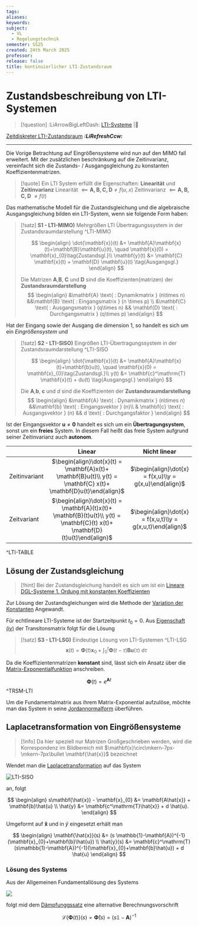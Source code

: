 ```yaml
---
tags: 
aliases: 
keywords: 
subject:
  - VL
  - Regelungstechnik
semester: SS25
created: 24th March 2025
professor: 
release: false
title: kontinuierlicher LTI-Zustandsraum
---
```

 

# Zustandsbeschreibung von LTI-Systemen

> [!question] :LiArrowBigLeftDash: [LTI-Systeme](LTI-Systeme.md) |📍

[Zeitdiskreter LTI-Zustandsraum](Zeitdiskreter%20LTI-Zustandsraum.md) ***:LiRefreshCcw:***

---

Die Vorige Betrachtung auf Eingrößensysteme wird nun auf den MIMO fall erweitert. Mit der zusätzlichen beschränkung auf die Zeitinvarianz, vereinfacht sich die Zustands- / Ausgangsgleichung zu konstanten Koeffizientenmatrizen. 

> [!quote] Ein LTI System erfüllt die Eigenschaften: **Linearität** und **Zeitinvarianz**
>  Linearität $\impliedby \mathbf{A,B,C,D} \neq f(u,x)$
> Zeitinvarianz $\impliedby \mathbf{A,B,C,D}$ $\neq f(t)$

Das mathematische Modell für die Zustandsgleichung und die algebraische Ausgangsgleichung bilden ein LTI-System, wenn sie folgende Form haben:

> [!satz] **S1 - LTI-MIMO)** Mehrgrößen LTI Übertragungssystem in der Zustandsraumdarstellung ^LTI-MIMO
> 
>  $$
> \begin{align}
> \dot{\mathbf{x}}(t) &= \mathbf{A}\mathbf{x}(t)+\mathbf{B}\mathbf{u}(t), \quad \mathbf{x}(0) = \mathbf{x}_{0}\tag{Zustandsgl.}\\
> \mathbf{y}(t) &= \mathbf{C} \mathbf{x}(t) + \mathbf{D} \mathbf{u}(t) \tag{Ausgangsgl.}
> \end{align}
> $$
> 
> Die Matrizen $\mathbf{A}$,$\mathbf{B}$, $\mathbf{C}$ und $\mathbf{D}$ sind die Koeffizienten(matrizen) der **Zustandsraumdarstellung** 
> $$
> \begin{align}
> &\mathbf{A} \text{ : Dynamikmatrix } (n\times n)
> &&\mathbf{B} \text{ : Eingangsmatrix } (n \times p) \\
> &\mathbf{C} \text{ : Ausgangsmatrix } (q\times n) && \mathbf{D} \text{ : Durchgangsmatrix } (q\times p)
> \end{align}
> $$

Hat der Eingang sowie der Ausgang die dimension $1$, so handelt es sich um ein *Eingrößensystem* und 

> [!satz] **S2 - LTI-SISO)** Eingrößen LTI-Übertragungssystem in der Zustandsraumdarstellung ^LTI-SISO
> 
>  $$
> \begin{align}
> \dot{\mathbf{x}}(t) &= \mathbf{A}\mathbf{x}(t)+\mathbf{b}u(t), \quad \mathbf{x}(0) = \mathbf{x}_{0}\tag{Zustandsgl.}\\
> y(t) &= \mathbf{c}^\mathrm{T} \mathbf{x}(t) + du(t) \tag{Ausgangsgl.}
> \end{align}
> $$
> 
> Die $\mathbf{A}$,$\mathbf{b}$, $\mathbf{c}$ und $d$ sind die Koeffizienten der **Zustandsraumdarstellung** 
> $$
> \begin{align}
> &\mathbf{A} \text{ : Dynamikmatrix } (n\times n)
> &&\mathbf{b} \text{ : Eingangsvektor } (n)\\
> & \mathbf{c} \text{ : Ausgangsvektor } (n) && d \text{ : Durchgangsfaktor } 
> \end{align}
> $$


Ist der Eingangsvektor $\mathbf{u} \neq \mathbf{0}$ handelt es sich um ein **Übertragungsystem**, sonst um ein **freies** System. In diesem Fall heißt das freie System aufgrund seiner Zeitinvarianz auch **autonom**.

|               | Linear                                                                                                                     | Nicht linear                                               |
| :------------ | :--------------------------------------------------------------------------------------------------------------------------: | :----------------------------------------------------------: |
| Zeitinvariant | $\begin{align}\dot{x}(t) = \mathbf{A}x(t)+ \mathbf{B}u(t)\\ y(t) = \mathbf{C} x(t)+ \mathbf{D}u(t)\end{align}$             | $\begin{align}\dot{x} = f(x,u)\\y = g(x,u)\end{align}$     |
| Zeitvariant   | $\begin{align}\dot{x}(t) = \mathbf{A}(t)x(t)+ \mathbf{B}(t)u(t)\\ y(t) = \mathbf{C}(t) x(t)+ \mathbf{D}(t)u(t)\end{align}$ | $\begin{align}\dot{x} = f(x,u,t)\\y = g(x,u,t)\end{align}$ |

^LTI-TABLE

## Lösung der Zustandsgleichung

> [!hint] Bei der Zustandsgleichung handelt es sich um ist ein [Lineare DGL-Systeme 1. Ordung mit konstanten Koeffizienten](../Mathematik/Analysis/Lineare%20DGL-Systeme%201.%20Ordung%20mit%20konstanten%20Koeffizienten.md)

Zur Lösung der Zustandsgleichungen wird die Methode der [Variation der Konstanten](../Mathematik/Analysis/Variation%20der%20Konstanten.md#^VARK) Angewandt.

Für echtlineare LTI-Systeme ist der Startzeitpunkt $t_{0}=0$. Aus [Eigenschaft (iv)](../Mathematik/Analysis/Fundamentalmatrix.md#^TRSM-Eigenschaften) der Transitonsmatrix folgt für die Lösung

> [!satz] **S3 - LTI-LSG)** Eindeutige Lösung von LTI-Systemen ^LTI-LSG
> $$
> \mathbf{x}(t)=\mathbf{\Phi}(t)\mathbf{x}_0+\int_{0}^t \mathbf{\Phi}(t-\tau) \mathbf{Bu}(\tau) \mathrm{~d}\tau 
> $$

Da die Koeffizientenmatrizen **konstant** sind, lässt sich ein Ansatz über die [Matrix-Exponentialfunktion](../Mathematik/Analysis/Matrix-Exponentialfunktion.md) anschreiben.

$$ \mathbf{\Phi}(t) = e^{ \mathbf{A}t } $$ ^TRSM-LTI

Um die Fundamentalmatrix aus ihrem Matrix-Exponential aufzulöse, möchte man das System in seine [Jordannormalform](../Mathematik/Algebra/Jordannormalform.md) überführen.

## Laplacetransformation von Eingrößensysteme

> [!info] Da hier speziell nur Matrizen Großgeschrieben werden,
> wird die Korrespondenz im Bildbereich mit $\mathbf{x}\circ\mkern-7px-\mkern-7px\bullet \mathbf{\hat{x}}$ bezeichnet

Wendet man die [Laplacetransformation](Laplacetransformation.md) auf das System

![LTI-SISO](Kontinuierlicher%20LTI-Zustandsraum.md#^LTI-SISO)

an, folgt

$$
\begin{align}
s\mathbf{\hat{x}} - \mathbf{x}_{0} &= \mathbf{A\hat{x}} + \mathbf{b}\hat{u}  \\
\hat{y} &= \mathbf{c^\mathrm{T}\hat{x}} + d \hat{u}.
\end{align}
$$

Umgeformt auf $\mathbf{\hat{x}}$ und in $\hat{y}$ eingesetzt erhält man

$$
\begin{align}
\mathbf{\hat{x}}(s) &= (s \mathbb{1}-\mathbf{A})^{-1}(\mathbf{x}_{0}+\mathbf{b}\hat{u}) \\
\hat{y}(s) &= \mathbf{c}^\mathrm{T}(s\mathbb{1}-\mathbf{A})^{-1}(\mathbf{x}_{0}+\mathbf{b}\hat{u}) + d \hat{u}
\end{align}
$$

### Lösung des Systems

Aus der Allgemeinen Fundamentallösung des Systems 

![](Kontinuierlicher%20LTI-Zustandsraum.md#^TRSM-LTI)

folgt mid dem [Dämpfunggssatz](Laplacetransformation.md#^LAPK) eine alternative Berechnungsvorschrift

$$
\mathcal{L}\left\{ \mathbf{\Phi}(t) \right\} (s) = \mathbf{\hat{\Phi}}(s) = (s\mathbb{1}-\mathbf{A})^{-1}
$$

